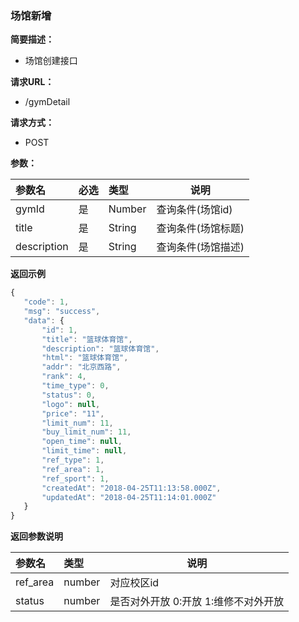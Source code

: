 ### 场馆新增

**简要描述：**
- 场馆创建接口

**请求URL：**
- /gymDetail

**请求方式：**
- POST

**参数：** 

|参数名|必选|类型|说明|
|:----    |:---|:----- |-----   |
|gymId |是  |Number |查询条件(场馆id)   |
|title |是  |String |查询条件(场馆标题)   |
|description |是  |String |查询条件(场馆描述)   |

 **返回示例**

 ```js
 {
    "code": 1,
    "msg": "success",
    "data": {
        "id": 1,
        "title": "篮球体育馆",
        "description": "篮球体育馆",
        "html": "篮球体育馆",
        "addr": "北京西路",
        "rank": 4,
        "time_type": 0,
        "status": 0,
        "logo": null,
        "price": "11",
        "limit_num": 11,
        "buy_limit_num": 11,
        "open_time": null,
        "limit_time": null,
        "ref_type": 1,
        "ref_area": 1,
        "ref_sport": 1,
        "createdAt": "2018-04-25T11:13:58.000Z",
        "updatedAt": "2018-04-25T11:14:01.000Z"
    }
}
 ```

  **返回参数说明** 

|参数名|类型|说明|
|:-----  |:-----|-----                           |
|ref_area |number   |对应校区id  |
|status |number   |是否对外开放 0:开放 1:维修不对外开放  |